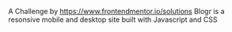 A Challenge by https://www.frontendmentor.io/solutions
Blogr is a resonsive mobile and desktop site built with Javascript and CSS
